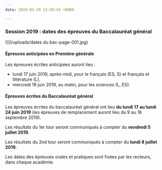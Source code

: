 ```yaml
---
date: 2019-03-29 13:50:43 +0000

---
```

### Session 2019 : dates des épreuves du Baccalauréat général

![](/uploads/dates du bac-page-001.jpg)

#### Épreuves anticipées en Première générale

Les épreuves écrites anticipées auront lieu :

* lundi 17 juin 2019, après-midi, pour le français (ES, S) et français et littérature (L),
* mercredi 19 juin 2019, au matin, pour les sciences (L, ES).

#### Épreuves écrites du Baccalauréat général

Les épreuves écrites du baccalauréat général ont lieu **du lundi 17 au lundi 24 juin 2019** (les épreuves de remplacement auront lieu du 9 au 16 septembre 2019).

Les résultats du 1er tour seront communiqués à compter du **vendredi 5 juillet 2019**.

Les résultats du 2nd tour seront communiqués à compter du **lundi 8 juillet 2019**.

Les dates des épreuves orales et pratiques sont fixées par les recteurs, dans chaque académie.